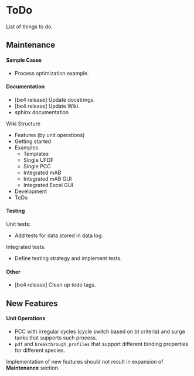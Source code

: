 # ToDo

List of things to do.

## Maintenance

#### Sample Cases
* Process optimization example.

#### Documentation
* [be4 release] Update docstrings.
* [be4 release] Update Wiki.
* sphinx documentation

Wiki Structure

* Features (by unit operations)
* Getting started
* Examples
  * Templates
  * Single UFDF
  * Single PCC
  * Integrated mAB
  * Integrated mAB GUI
  * Integrated Excel GUI
* Development
* ToDo

#### Testing
Unit tests:
* Add tests for data stored in data log.

Integrated tests:
* Define testing strategy and implement tests.

#### Other
* [be4 release] Clean up todo tags.

## New Features

#### Unit Operations
* PCC with irregular cycles (cycle switch based on bt criteria) and
  surge tanks that supports such process.
* `pdf` and `breakthrough_profiles` that support different
  binding properties for different species.


Implementation of new features should not result in expansion
of **Maintenance** section.
